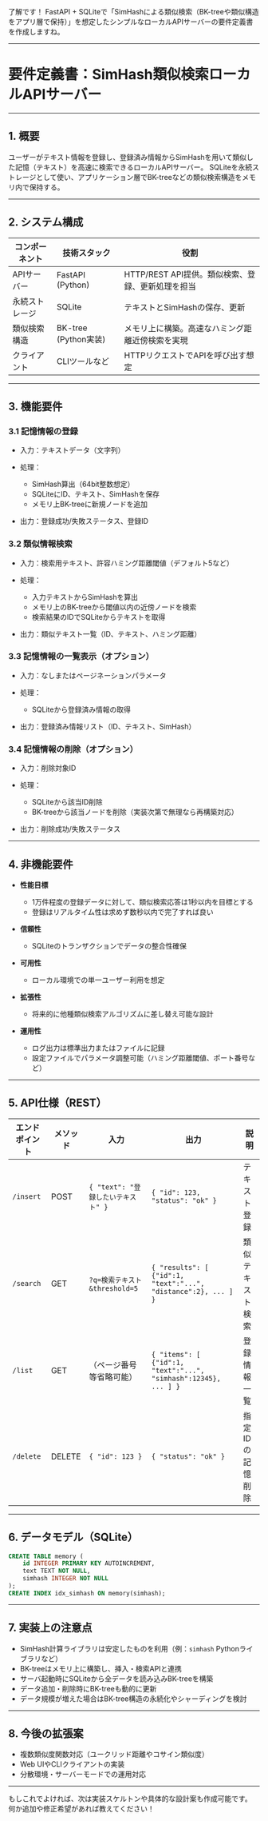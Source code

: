 了解です！
FastAPI + SQLiteで「SimHashによる類似検索（BK-treeや類似構造をアプリ層で保持）」を想定したシンプルなローカルAPIサーバーの要件定義書を作成しますね。

---

# 要件定義書：SimHash類似検索ローカルAPIサーバー

---

## 1. 概要

ユーザーがテキスト情報を登録し、登録済み情報からSimHashを用いて類似した記憶（テキスト）を高速に検索できるローカルAPIサーバー。
SQLiteを永続ストレージとして使い、アプリケーション層でBK-treeなどの類似検索構造をメモリ内で保持する。

---

## 2. システム構成

| コンポーネント | 技術スタック             | 役割                              |
| ------- | ------------------ | ------------------------------- |
| APIサーバー | FastAPI (Python)   | HTTP/REST API提供。類似検索、登録、更新処理を担当 |
| 永続ストレージ | SQLite             | テキストとSimHashの保存、更新              |
| 類似検索構造  | BK-tree (Python実装) | メモリ上に構築。高速なハミング距離近傍検索を実現        |
| クライアント  | CLIツールなど           | HTTPリクエストでAPIを呼び出す想定            |

---

## 3. 機能要件

### 3.1 記憶情報の登録

* 入力：テキストデータ（文字列）
* 処理：

  * SimHash算出（64bit整数想定）
  * SQLiteにID、テキスト、SimHashを保存
  * メモリ上BK-treeに新規ノードを追加
* 出力：登録成功/失敗ステータス、登録ID

### 3.2 類似情報検索

* 入力：検索用テキスト、許容ハミング距離閾値（デフォルト5など）
* 処理：

  * 入力テキストからSimHashを算出
  * メモリ上のBK-treeから閾値以内の近傍ノードを検索
  * 検索結果のIDでSQLiteからテキストを取得
* 出力：類似テキスト一覧（ID、テキスト、ハミング距離）

### 3.3 記憶情報の一覧表示（オプション）

* 入力：なしまたはページネーションパラメータ
* 処理：

  * SQLiteから登録済み情報の取得
* 出力：登録済み情報リスト（ID、テキスト、SimHash）

### 3.4 記憶情報の削除（オプション）

* 入力：削除対象ID
* 処理：

  * SQLiteから該当ID削除
  * BK-treeから該当ノードを削除（実装次第で無理なら再構築対応）
* 出力：削除成功/失敗ステータス

---

## 4. 非機能要件

* **性能目標**

  * 1万件程度の登録データに対して、類似検索応答は1秒以内を目標とする
  * 登録はリアルタイム性は求めず数秒以内で完了すれば良い
* **信頼性**

  * SQLiteのトランザクションでデータの整合性確保
* **可用性**

  * ローカル環境での単一ユーザー利用を想定
* **拡張性**

  * 将来的に他種類似検索アルゴリズムに差し替え可能な設計
* **運用性**

  * ログ出力は標準出力またはファイルに記録
  * 設定ファイルでパラメータ調整可能（ハミング距離閾値、ポート番号など）

---

## 5. API仕様（REST）

| エンドポイント   | メソッド   | 入力                        | 出力                                                              | 説明        |
| --------- | ------ | ------------------------- | --------------------------------------------------------------- | --------- |
| `/insert` | POST   | `{ "text": "登録したいテキスト" }` | `{ "id": 123, "status": "ok" }`                                 | テキスト登録    |
| `/search` | GET    | `?q=検索テキスト&threshold=5`   | `{ "results": [ {"id":1, "text":"...", "distance":2}, ... ] }`  | 類似テキスト検索  |
| `/list`   | GET    | （ページ番号等省略可能）              | `{ "items": [ {"id":1, "text":"...", "simhash":12345}, ... ] }` | 登録情報一覧    |
| `/delete` | DELETE | `{ "id": 123 }`           | `{ "status": "ok" }`                                            | 指定IDの記憶削除 |

---

## 6. データモデル（SQLite）

```sql
CREATE TABLE memory (
    id INTEGER PRIMARY KEY AUTOINCREMENT,
    text TEXT NOT NULL,
    simhash INTEGER NOT NULL
);
CREATE INDEX idx_simhash ON memory(simhash);
```

---

## 7. 実装上の注意点

* SimHash計算ライブラリは安定したものを利用（例：`simhash` Pythonライブラリなど）
* BK-treeはメモリ上に構築し、挿入・検索APIと連携
* サーバ起動時にSQLiteから全データを読み込みBK-treeを構築
* データ追加・削除時にBK-treeも動的に更新
* データ規模が増えた場合はBK-tree構造の永続化やシャーディングを検討

---

## 8. 今後の拡張案

* 複数類似度関数対応（ユークリッド距離やコサイン類似度）
* Web UIやCLIクライアントの実装
* 分散環境・サーバーモードでの運用対応

---

もしこれでよければ、次は実装スケルトンや具体的な設計案も作成可能です。
何か追加や修正希望があれば教えてください！
